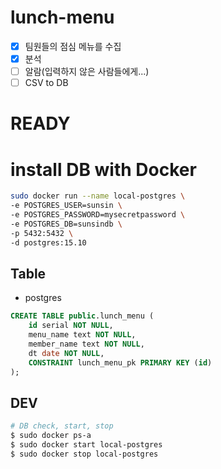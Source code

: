 # lunch-menu
- [x] 팀원들의 점심 메뉴를 수집
- [x] 분석
- [ ] 알람(입력하지 않은 사람들에게...)
- [ ] CSV to DB 

# READY
# install DB with Docker
```bash
sudo docker run --name local-postgres \
-e POSTGRES_USER=sunsin \
-e POSTGRES_PASSWORD=mysecretpassword \
-e POSTGRES_DB=sunsindb \
-p 5432:5432 \
-d postgres:15.10
```

## Table
- postgres
```sql
CREATE TABLE public.lunch_menu (
	id serial NOT NULL,
	menu_name text NOT NULL,
	member_name text NOT NULL,
	dt date NOT NULL,
	CONSTRAINT lunch_menu_pk PRIMARY KEY (id)
);
```

## DEV
```bash
# DB check, start, stop
$ sudo docker ps-a
$ sudo docker start local-postgres
$ sudo docker stop local-postgres




```

